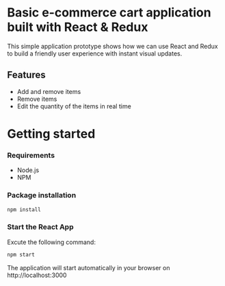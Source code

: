 # Basic e-commerce cart application built with React & Redux

This simple application prototype shows how we can use React and Redux to build a friendly user experience with instant visual updates.

## Features
* Add and remove items
* Remove items
* Edit the quantity of the items in real time

# Getting started
### Requirements

* Node.js
* NPM

### Package installation
```bash
npm install
```
 ### Start the React App
 Excute the following command:
```bash
npm start
```
The application will start automatically in your browser on http://localhost:3000
